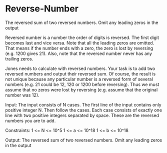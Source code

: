 # Reverse-Number
The reversed sum of two reversed numbers. Omit any leading zeros in the output

Reversed number is a number the order of digits is reversed. The first digit becomes last and vice versa. Note that all the leading zeros are omitted. That means if the number ends with a zero, the zero is lost by reversing (e.g. 1200 gives 21). Also, note that the reversed number never has any trailing zeros.

Jones needs to calculate with reversed numbers. Your task is to add two reversed numbers and output their reversed sum. Of course, the result is not unique because any particular number is a reversed form of several numbers (e.g. 21 could be 12, 120 or 1200 before reversing). Thus we must assume that no zeros were lost by reversing (e.g. assume that the original number was 12).

Input:
The input consists of N cases. The first line of the input contains only positive integer N. Then follow the cases. Each case consists of exactly one line with two positive integers separated by space. These are the reversed numbers you are to add.

Constraints:
1 <= N <= 10^5
1 <= a <= 10^18
1 <= b <= 10^18

Output:
The reversed sum of two reversed numbers. Omit any leading zeros in the output
